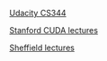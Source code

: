 [Udacity CS344](https://www.youtube.com/playlist?list=PLsLwz2eoSYLWq95Y_t0_vD8SVGQDJyYTa)

[Stanford CUDA lectures](https://www.youtube.com/playlist?list=PL3ZuCUakLElUfLVRoyFKl_FeeYcIOLm0p)

[Sheffield lectures](http://paulrichmond.shef.ac.uk/teaching/COM4521/)
